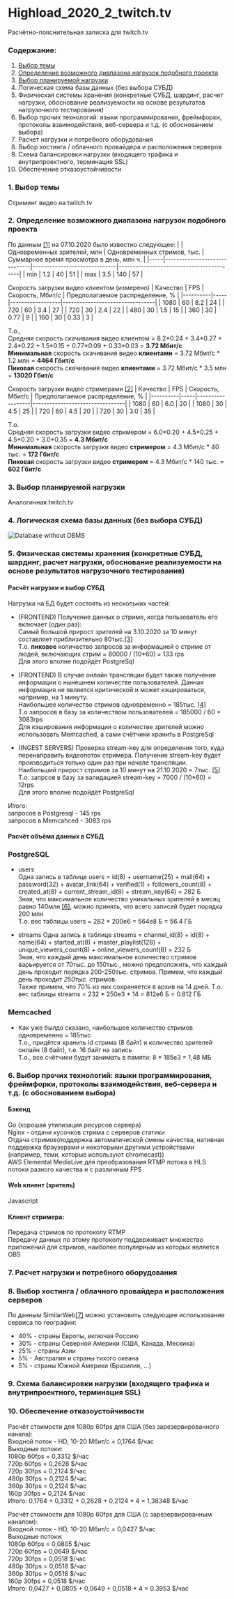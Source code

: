 
# Highload_2020_2_twitch.tv
Расчётно-пояснительная записка для twitch.tv

### Содержание:
1.  [Выбор темы](#1--выбор-темы)
2.  [Определение возможного диапазона нагрузок подобного проекта](#2-определение-возможного-диапазона-нагрузок-подобного-проекта)
3.  [Выбор планируемой нагрузки](#3-выбор-планируемой-нагрузки)
4.  Логическая схема базы данных (без выбора СУБД)
5.  Физическая системы хранения (конкретные СУБД, шардинг, расчет нагрузки, обоснование реализуемости на основе результатов нагрузочного тестирования)
6.  Выбор прочих технологий: языки программирования, фреймфорки, протоколы взаимодействия, веб-сервера и т.д. (с обоcнованием выбора)
7.  Расчет нагрузки и потребного оборудования
8.  Выбор хостинга / облачного провайдера и расположения серверов
9.  Схема балансировки нагрузки (входящего трафика и внутрипроектного, терминация SSL)
10.  Обеспечение отказоустойчивости


### 1.  Выбор темы
Стриминг видео на twitch.tv


### 2. Определение возможного диапазона нагрузок подобного проекта

По данным [[1]](https://twitchtracker.com/statistics) на 07.10.2020 было известно следующее:
|     | Одновременных зрителей, млн | Одновременных стримов, тыс. | Суммарное время просмотра в день, млн ч. |
|-----|------------------------------|------------------------------|------------------------------------------|
| min | 1.2                          | 40                           | 51                                       |
| max | 3.5                          | 140                          | 57                                       |

Скорость загрузки видео клиентом (измерено)
| Качество | FPS | Скорость, Мбит/с | Предполагаемое распределение, % |
|----------|-----|------------------|---------------------------------|
| 1080     | 60  | 8.2              | 24                              |
| 720      | 60  | 3.4              | 27                              |
| 720      | 30  | 2.4              | 22                              |
| 480      | 30  | 1.5              | 15                              |
| 360      | 30  | 0.77             | 9                               |
| 160      | 30  | 0.33             | 3                               |

Т.о.,  
Средняя скорость скачивания видео клиентом =  8.2\*0.24 + 3.4\*0.27 + 2.4\*0.22 + 1.5\*0.15 + 0.77\*0.09 + 0.33\*0.03 = **3.72 Мбит/с**  
**Минимальная** скорость скачивания видео **клиентами** = 3.72 Мбит/с \* 1.2 млн = **4464 Гбит/с**  
**Пиковая** скорость скачивания видео **клиентами** = 3.72 Мбит/с \* 3.5 млн = **13020 Гбит/с**  
 
 Скорость загрузки видео стримерами [[2]](https://stream.twitch.tv/encoding/)
| Качество | FPS | Скорость, Мбит/с | Предполагаемое распределение, % |
|----------|-----|------------------|---------------------------------|
| 1080     | 60  | 6.0              | 20                              |
| 1080     | 30  | 4.5              | 25                              |
| 720      | 60  | 4.5              | 20                              |
| 720      | 30  | 3.0              | 35                              |

Т.о.  
Средняя скорость загрузки видео стримером = 6.0\*0.20 + 4.5\*0.25 + 4.5\*0.20 + 3.0\*0.35 = **4.3 Мбит/с**  
**Минимальная** скорость загрузки видео **стримером** = 4.3 Мбит/с \* 40 тыс. = **172 Гбит/с**  
**Пиковая** скорость загрузки видео **стримером** = 4.3 Мбит/с \* 140 тыс. = **602 Гбит/с**  


### 3. Выбор планируемой нагрузки
Аналогичная twitch.tv

### 4. Логическая схема базы данных (без выбора СУБД)
![Database without DBMS](readme_images/db_no_dbms.png)  

### 5. Физическая системы хранения (конкретные СУБД, шардинг, расчет нагрузки, обоснование реализуемости на основе результатов нагрузочного тестирования)
#### Расчёт нагрузки и выбор СУБД
Нагрузка на БД будет состоять из нескольких частей:
- (FRONTEND) Получение данных о стриме, когда пользователь его включает (один раз):  
Самый большой прирост зрителей на 3.10.2020 за 10 минут составляет приблизительно 80тыс.[[3]](https://twitchtracker.com/statistics)  
Т.о. **пиковое** количество запросов за информацией о стриме от людей, включающих стрим = 80000 / (10\*60) = 133 rps  
Для этого вполне подойдёт PostgreSql  

- (FRONTEND) В случае онлайн трансляции будет также получение информации о нынешнем количестве пользователей. Данная информация не является критической и может кэшироваться, например, на 1 минуту.  
Наибольшее количество стримов одновременно = 185тыс. [[4]](https://twitchtracker.com/statistics)  
Т.о запросов в базу за количеством пользователей = 185000 / 60 = 3083rps  
Для кэширования информации о количестве зрителей можно использовать Memcached, а сами счётчики хранить в PostgreSql  

- (INGEST SERVERS) Проверка stream-key для определения того, куда перенаправить видеопоток стримера. Получение stream-key будет производиться только один раз при начале трансляции.  
Наибольший прирост стримов за 10 минут на 21.10.2020 = 7тыс. [[5]](https://twitchtracker.com/statistics)  
Т.о. запрсов в базу за валидацией stream-key = 7000 / (10\*60) = 12rps  
Для этого вполне подойдёт PostgreSql  


Итого:  
запросов в Postgresql - 145 rps  
запросов в Memcahced - 3083 rps  

#### Расчёт объёма данных в СУБД  

### PostgreSQL  
- users  
Одна запись в таблице users = id(8) + username(25) + mail(64) + password(32) + avatar_link(64) + 
verified(1) + followers_count(8) + created_at(8) + current_stream_id(8) + stream_key(64) = 282 Б  
Зная, что максимальное количество уникальных зрителей в месяц равно 140млн [[6]](https://www.businessofapps.com/data/twitch-statistics/), можно принять, что всего записей будет порядка 200 млн  
Т.о. вес таблицы users = 282 \* 200e6 = 564e8 Б = 56.4 ГБ  

- streams
Одна запись в таблице streams = channel_id(8) + id(8) + name(64) + started_at(8) + master_playlist(128) + unique_viewers_count(8) + online_viewers_count(8) = 232 Б  
Зная, что каждый день максимальное количество стримов варьируется от 70тыс. до 150тыс., можно предположить, что каждый день проходит порядка 200-250тыс. стримов. Примем, что каждый день проходит *250тыс.* стримов.  
Также примем, что 70% из них сохраняется в архив на 14 дней.
Т.о. вес таблицы streams = 232 \* 250e3 \* 14 = 812e6 Б = 0.812 ГБ  

### Memcached
- Как уже былдо сказано, наибольшее количество стримов одновременно = 185тыс  
Т.о., придётся хранить id стрима (8 байт) и количество зрителей онлайн (8 байт), т.е. 16 байт на запись  
Т.о., все счётчики будут занимать в памяти: 8 \* 185e3 = 1,48 МБ

### 6. Выбор прочих технологий: языки программирования, фреймфорки, протоколы взаимодействия, веб-сервера и т.д. (с обоcнованием выбора)

#### Бэкенд
Go (хорошая утилизация ресурсов сервера)  
Nginx - отдачи кусочков стрима c серверов статики  
Отдача стримов(поддержка автоматической смены качества, нативная поддержка браузерами и некоторыми другими устройствами (например, теми, которые используют chromecast))  
AWS Elemental MediaLive для преобразования RTMP потока в HLS потоки разного качества и с различным FPS  

#### Web клиент (зритель)
Javascript

#### Клиент стримера:  
Передача стримов по протоколу RTMP  
Передачу данных по этому протоколу поддерживает множество приложений для стримов, наиболее популярным из которых является OBS  

### 7. Расчет нагрузки и потребного оборудования


### 8. Выбор хостинга / облачного провайдера и расположения серверов
По данным SimilarWeb[[7]](./audience-geography.pdf) можно установить следующее использование сервиса по географии:  
- 40% - страны Европы, включая Россию  
- 30% - страны Северной Америки (США, Канада, Мескика)  
- 25% - страны Азии  
- 5% - Австралия и страны тихого океана  
- 5% - страны Южной Америки (Бразилия, ...)  


### 9. Схема балансировки нагрузки (входящего трафика и внутрипроектного, терминация SSL)


### 10. Обеспечение отказоустойчивости

Расчёт стоимости для 1080p 60fps для США (без зарезервированного канала):  
Входной поток - HD, 10-20 Мбит/с = 0,1764 $/час  
Выходные потоки:  
1080p 60fps = 0,3312 $/час  
720p 60fps  = 0,2628 $/час  
720p 30fps  = 0,2124 $/час  
480p 30fps  = 0,2124 $/час  
360p 30fps  = 0,2124 $/час  
160p 30fps  = 0,2124 $/час  
Итого: 0,1764 + 0,3312 + 0,2628 + 0,2124 \* 4 = 1,38348 $/час

Расчёт стоимости для 1080p 60fps для США (c зарезервированным каналом):  
Входной поток - HD, 10-20 Мбит/с = 0,0427 $/час  
Выходные потоки:  
1080p 60fps = 0,0805 $/час  
720p 60fps  = 0,0649 $/час  
720p 30fps  = 0,0518 $/час  
480p 30fps  = 0,0518 $/час  
360p 30fps  = 0,0518 $/час  
160p 30fps  = 0,0518 $/час  
Итого: 0,0427 + 0,0805 + 0,0649 + 0,0518 \* 4 = 0.3953 $/час
